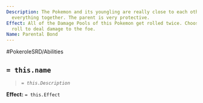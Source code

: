 ```yaml
---
Description: The Pokemon and its youngling are really close to each other, they do
  everything together. The parent is very protective.
Effect: All of the Damage Pools of this Pokemon get rolled twice. Choose the highest
  roll to deal damage to the foe.
Name: Parental Bond
---
```


#PokeroleSRD/Abilities

## `= this.name`

> *`= this.Description`*

**Effect:** `= this.Effect`